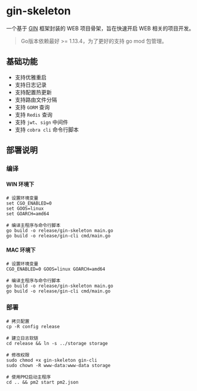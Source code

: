 # gin-skeleton

一个基于 [GIN](https://github.com/gin-gonic/gin) 框架封装的 WEB 项目骨架，旨在快速开启 WEB 相关的项目开发。

> Go版本依赖最好 >= 1.13.4，为了更好的支持 go mod 包管理。

## 基础功能

* 支持优雅重启
* 支持日志记录
* 支持配置热更新
* 支持路由文件分隔
* 支持 `GORM` 查询
* 支持 `Redis` 查询
* 支持 `jwt`、`sign` 中间件
* 支持 `cobra cli` 命令行脚本

## 部署说明

### 编译

#### WIN 环境下

```shell
# 设置环境变量
set CGO_ENABLED=0
set GOOS=linux
set GOARCH=amd64

# 编译主程序与命令行脚本
go build -o release/gin-skeleton main.go
go build -o release/gin-cli cmd/main.go
```

#### MAC 环境下

```shell
# 设置环境变量
CGO_ENABLED=0 GOOS=linux GOARCH=amd64 

# 编译主程序与命令行脚本
go build -o release/gin-skeleton main.go
go build -o release/gin-cli cmd/main.go
```

### 部署

```shell
# 拷贝配置
cp -R config release

# 建立日志软链
cd release && ln -s ../storage storage

# 修改权限
sudo chmod +x gin-skeleton gin-cli
sudo chown -R www-data:www-data storage

# 使用PM2启动主程序
cd .. && pm2 start pm2.json
```
